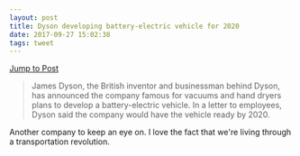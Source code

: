 ```yaml
---
layout: post
title: Dyson developing battery-electric vehicle for 2020
date: 2017-09-27 15:02:38
tags: tweet
---
```

[Jump to Post](http://newatlas.com/dyson-battery-electric-vehicle/51509/)

>James Dyson, the British inventor and businessman behind Dyson, has announced the company famous for vacuums and hand dryers plans to develop a battery-electric vehicle. In a letter to employees, Dyson said the company would have the vehicle ready by 2020.

Another company to keep an eye on. I love the fact that we're living through a transportation revolution. 
